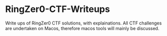 # RingZer0-CTF-Writeups
Write ups of RingZer0 CTF solutions, with explainations. All CTF challenges are undertaken on Macos, therefore macos tools will mainly be discussed.
